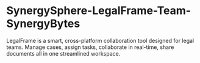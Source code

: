# SynergySphere-LegalFrame-Team-SynergyBytes
LegalFrame is a smart, cross-platform collaboration tool designed for legal teams. Manage cases, assign tasks, collaborate in real-time, share documents all in one streamlined workspace.
